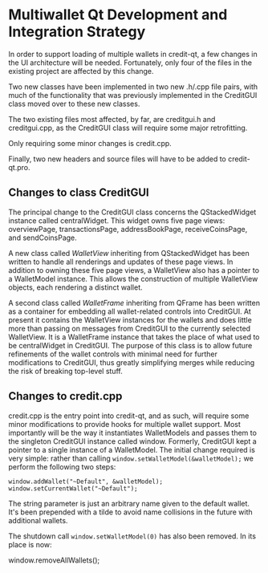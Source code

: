 Multiwallet Qt Development and Integration Strategy
===================================================

In order to support loading of multiple wallets in credit-qt, a few changes in the UI architecture will be needed.
Fortunately, only four of the files in the existing project are affected by this change.

Two new classes have been implemented in two new .h/.cpp file pairs, with much of the functionality that was previously
implemented in the CreditGUI class moved over to these new classes.

The two existing files most affected, by far, are creditgui.h and creditgui.cpp, as the CreditGUI class will require
some major retrofitting.

Only requiring some minor changes is credit.cpp.

Finally, two new headers and source files will have to be added to credit-qt.pro.

Changes to class CreditGUI
---------------------------
The principal change to the CreditGUI class concerns the QStackedWidget instance called centralWidget.
This widget owns five page views: overviewPage, transactionsPage, addressBookPage, receiveCoinsPage, and sendCoinsPage.

A new class called *WalletView* inheriting from QStackedWidget has been written to handle all renderings and updates of
these page views. In addition to owning these five page views, a WalletView also has a pointer to a WalletModel instance.
This allows the construction of multiple WalletView objects, each rendering a distinct wallet.

A second class called *WalletFrame* inheriting from QFrame has been written as a container for embedding all wallet-related
controls into CreditGUI. At present it contains the WalletView instances for the wallets and does little more than passing on messages
from CreditGUI to the currently selected WalletView. It is a WalletFrame instance
that takes the place of what used to be centralWidget in CreditGUI. The purpose of this class is to allow future
refinements of the wallet controls with minimal need for further modifications to CreditGUI, thus greatly simplifying
merges while reducing the risk of breaking top-level stuff.

Changes to credit.cpp
----------------------
credit.cpp is the entry point into credit-qt, and as such, will require some minor modifications to provide hooks for
multiple wallet support. Most importantly will be the way it instantiates WalletModels and passes them to the
singleton CreditGUI instance called window. Formerly, CreditGUI kept a pointer to a single instance of a WalletModel.
The initial change required is very simple: rather than calling `window.setWalletModel(&walletModel);` we perform the
following two steps:

	window.addWallet("~Default", &walletModel);
	window.setCurrentWallet("~Default");

The string parameter is just an arbitrary name given to the default wallet. It's been prepended with a tilde to avoid name collisions in the future with additional wallets.

The shutdown call `window.setWalletModel(0)` has also been removed. In its place is now:

window.removeAllWallets();
